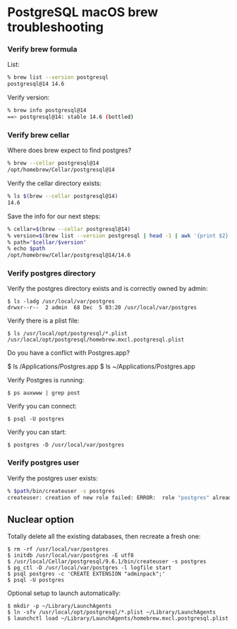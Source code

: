 # PostgreSQL macOS brew troubleshooting


### Verify brew formula

List:

```sh
% brew list --version postgresql
postgresql@14 14.6
```

Verify version:

```sh
% brew info postgresql@14
==> postgresql@14: stable 14.6 (bottled)
```


### Verify brew cellar

Where does brew expect to find postgres?

```sh
% brew --cellar postgresql@14
/opt/homebrew/Cellar/postgresql@14
```

Verify the cellar directory exists:

```sh
% ls $(brew --cellar postgresql@14)
14.6
```

Save the info for our next steps:

```sh
% cellar=$(brew --cellar postgresql@14)
% version=$(brew list --version postgresql | head -1 | awk '{print $2}')
% path="$cellar/$version"
% echo $path
/opt/homebrew/Cellar/postgresql@14/14.6
```


### Verify postgres directory

Verify the postgres directory exists and is correctly owned by admin:

    $ ls -ladg /usr/local/var/postgres
    drwxr--r--  2 admin  68 Dec  5 03:20 /usr/local/var/postgres

Verify there is a plist file:

    $ ls /usr/local/opt/postgresql/*.plist
    /usr/local/opt/postgresql/homebrew.mxcl.postgresql.plist

Do you have a conflict with Postgres.app?

   $ ls /Applications/Postgres.app
   $ ls ~/Applications/Postgres.app

Verify Postgres is running:

    $ ps auxwww | grep post

Verify you can connect:

    $ psql -U postgres

Verify you can start:

    $ postgres -D /usr/local/var/postgres


### Verify postgres user

Verify the postgres user exists:

```sh
% $path/bin/createuser -s postgres
createuser: creation of new role failed: ERROR:  role "postgres" already exists
```


## Nuclear option

Totally delete all the existing databases, then recreate a fresh one:

    $ rm -rf /usr/local/var/postgres
    $ initdb /usr/local/var/postgres -E utf8
    $ /usr/local/Cellar/postgresql/9.6.1/bin/createuser -s postgres
    $ pg_ctl -D /usr/local/var/postgres -l logfile start
    $ psql postgres -c 'CREATE EXTENSION "adminpack";'
    $ psql -U postgres

Optional setup to launch automatically:

    $ mkdir -p ~/Library/LaunchAgents
    $ ln -sfv /usr/local/opt/postgresql/*.plist ~/Library/LaunchAgents
    $ launchctl load ~/Library/LaunchAgents/homebrew.mxcl.postgresql.plist
